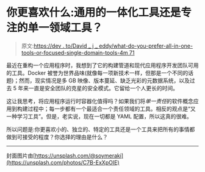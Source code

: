 # 你更喜欢什么:通用的一体化工具还是专注的单一领域工具？

> 原文:[https://dev . to/David _ j _ eddy/what-do-you-prefer-all-in-one-tools-or-focused-single-domain-tools-4m 71](https://dev.to/david_j_eddy/what-do-you-prefer-general-all-in-one-tools-or-focused-single-domain-tools-4m71)

最近在重构一个应用程序时，我想到了它的构建管道和现代应用程序开发团队可用的工具。Docker 被誉为世界品味(就像每一项新技术一样，但那是一个不同的话题)；然而，现实情况是多 GB 映像、版本蔓延、缺乏光彩的元数据系统，以及过去 5 年来一直是安全团队的克星的安全模式。它留给一个人更长的时间。

这让我思考，将应用程序运行时容器化值得吗？如果我们将*单一责任*的软件概念应用到构建过程中；每一步都有一个最适合一个责任领域的工具。相反的观点是“又一种学习工具”。但是，老实说，现在一切都是 YAML 配置，所以这真的很难。

所以问题是:你更喜欢小的、独立的、特定的工具还是一个工具来把所有的事情都做到可接受的程度？你选择的理由是什么？

* * *

封面图片由[https://unsplash.com/@soymeraki](https://unsplash.com/photos/C7B-ExXpOIE)